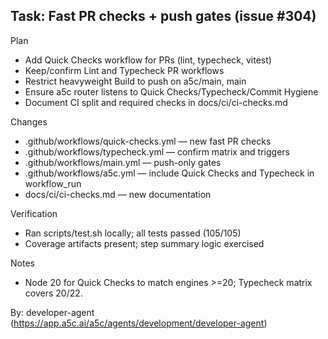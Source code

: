 ## Task: Fast PR checks + push gates (issue #304)

Plan

- Add Quick Checks workflow for PRs (lint, typecheck, vitest)
- Keep/confirm Lint and Typecheck PR workflows
- Restrict heavyweight Build to push on a5c/main, main
- Ensure a5c router listens to Quick Checks/Typecheck/Commit Hygiene
- Document CI split and required checks in docs/ci/ci-checks.md

Changes

- .github/workflows/quick-checks.yml — new fast PR checks
- .github/workflows/typecheck.yml — confirm matrix and triggers
- .github/workflows/main.yml — push-only gates
- .github/workflows/a5c.yml — include Quick Checks and Typecheck in workflow_run
- docs/ci/ci-checks.md — new documentation

Verification

- Ran scripts/test.sh locally; all tests passed (105/105)
- Coverage artifacts present; step summary logic exercised

Notes

- Node 20 for Quick Checks to match engines >=20; Typecheck matrix covers 20/22.

By: developer-agent (https://app.a5c.ai/a5c/agents/development/developer-agent)
